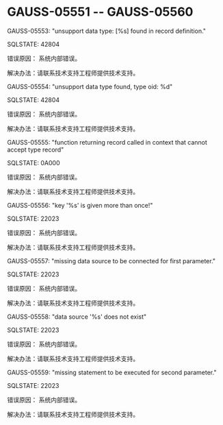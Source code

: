 # GAUSS-05551 -- GAUSS-05560<a name="ZH-CN_TOPIC_0302073077"></a>

GAUSS-05553: "unsupport data type: \[%s\] found in record definition."

SQLSTATE: 42804

错误原因： 系统内部错误。

解决办法：请联系技术支持工程师提供技术支持。

GAUSS-05554: "unsupport data type found, type oid: %d"

SQLSTATE: 42804

错误原因： 系统内部错误。

解决办法：请联系技术支持工程师提供技术支持。

GAUSS-05555: "function returning record called in context that cannot accept type record"

SQLSTATE: 0A000

错误原因： 系统内部错误。

解决办法：请联系技术支持工程师提供技术支持。

GAUSS-05556: "key '%s' is given more than once!"

SQLSTATE: 22023

错误原因： 系统内部错误。

解决办法：请联系技术支持工程师提供技术支持。

GAUSS-05557: "missing data source to be connected for first parameter."

SQLSTATE: 22023

错误原因： 系统内部错误。

解决办法：请联系技术支持工程师提供技术支持。

GAUSS-05558: "data source '%s' does not exist"

SQLSTATE: 22023

错误原因： 系统内部错误。

解决办法：请联系技术支持工程师提供技术支持。

GAUSS-05559: "missing statement to be executed for second parameter."

SQLSTATE: 22023

错误原因： 系统内部错误。

解决办法：请联系技术支持工程师提供技术支持。

